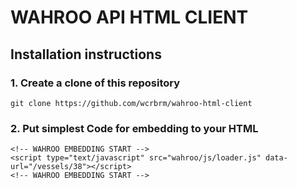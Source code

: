 WAHROO API HTML CLIENT
===

## Installation instructions

### 1. Create a clone of this repository
```
git clone https://github.com/wcrbrm/wahroo-html-client
```

### 2. Put simplest Code for embedding to your HTML
```
<!-- WAHROO EMBEDDING START -->
<script type="text/javascript" src="wahroo/js/loader.js" data-url="/vessels/38"></script>
<!-- WAHROO EMBEDDING START -->
```
